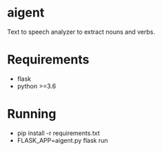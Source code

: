 # aigent
Text to speech analyzer to extract nouns and verbs.

# Requirements
  -  flask
  -  python >=3.6


# Running

- pip install -r requirements.txt
- FLASK_APP=aigent.py flask run

